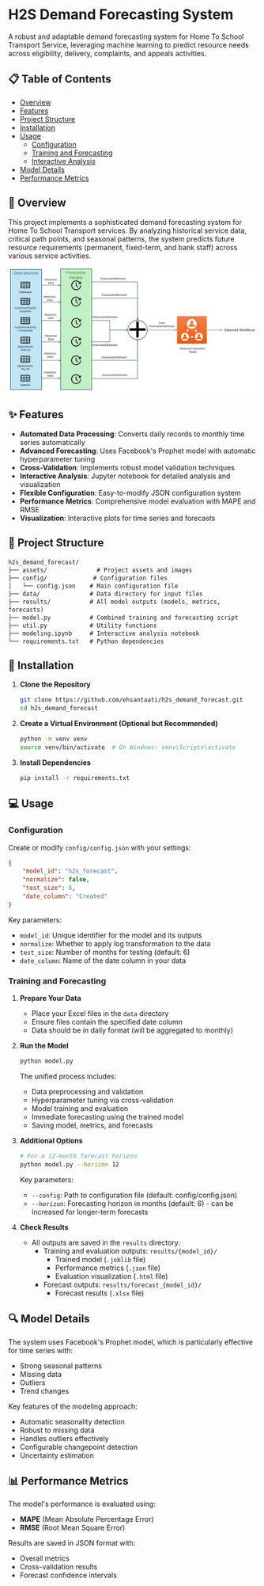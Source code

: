# H2S Demand Forecasting System

A robust and adaptable demand forecasting system for Home To School Transport Service, leveraging machine learning to predict resource needs across eligibility, delivery, complaints, and appeals activities.

## 📋 Table of Contents
- [Overview](#overview)
- [Features](#features)
- [Project Structure](#project-structure)
- [Installation](#installation)
- [Usage](#usage)
  - [Configuration](#configuration)
  - [Training and Forecasting](#training-and-forecasting)
  - [Interactive Analysis](#interactive-analysis)
- [Model Details](#model-details)
- [Performance Metrics](#performance-metrics)
## 🎯 Overview

This project implements a sophisticated demand forecasting system for Home To School Transport services. By analyzing historical service data, critical path points, and seasonal patterns, the system predicts future resource requirements (permanent, fixed-term, and bank staff) across various service activities.

![Model Overview](assets/Model_Overview.jpg)

## ✨ Features

- **Automated Data Processing**: Converts daily records to monthly time series automatically
- **Advanced Forecasting**: Uses Facebook's Prophet model with automatic hyperparameter tuning
- **Cross-Validation**: Implements robust model validation techniques
- **Interactive Analysis**: Jupyter notebook for detailed analysis and visualization
- **Flexible Configuration**: Easy-to-modify JSON configuration system
- **Performance Metrics**: Comprehensive model evaluation with MAPE and RMSE
- **Visualization**: Interactive plots for time series and forecasts

## 📁 Project Structure

```
h2s_demand_forecast/
├── assets/              # Project assets and images
├── config/             # Configuration files
│   └── config.json    # Main configuration file
├── data/              # Data directory for input files
├── results/           # All model outputs (models, metrics, forecasts)
├── model.py           # Combined training and forecasting script
├── util.py            # Utility functions
├── modeling.ipynb     # Interactive analysis notebook
└── requirements.txt   # Python dependencies
```

## 🚀 Installation

1. **Clone the Repository**
   ```bash
   git clone https://github.com/ehsantaati/h2s_demand_forecast.git
   cd h2s_demand_forecast
   ```

2. **Create a Virtual Environment (Optional but Recommended)**
   ```bash
   python -m venv venv
   source venv/bin/activate  # On Windows: venv\Scripts\activate
   ```

3. **Install Dependencies**
   ```bash
   pip install -r requirements.txt
   ```

## 💻 Usage

### Configuration

Create or modify `config/config.json` with your settings:

```json
{
    "model_id": "h2s_forecast",
    "normalize": false,
    "test_size": 6,
    "date_column": "Created"
}
```

Key parameters:
- `model_id`: Unique identifier for the model and its outputs
- `normalize`: Whether to apply log transformation to the data
- `test_size`: Number of months for testing (default: 6)
- `date_column`: Name of the date column in your data

### Training and Forecasting

1. **Prepare Your Data**
   - Place your Excel files in the `data` directory
   - Ensure files contain the specified date column
   - Data should be in daily format (will be aggregated to monthly)

2. **Run the Model**
   ```bash
   python model.py
   ```
   
   The unified process includes:
   - Data preprocessing and validation
   - Hyperparameter tuning via cross-validation
   - Model training and evaluation
   - Immediate forecasting using the trained model
   - Saving model, metrics, and forecasts

3. **Additional Options**
   ```bash
   # For a 12-month forecast horizon
   python model.py --horizon 12
   ```
   
   Key parameters:
   - `--config`: Path to configuration file (default: config/config.json)
   - `--horizon`: Forecasting horizon in months (default: 6) - can be increased for longer-term forecasts

4. **Check Results**
   - All outputs are saved in the `results` directory:
     - Training and evaluation outputs: `results/{model_id}/`
       - Trained model (`.joblib` file)
       - Performance metrics (`.json` file)
       - Evaluation visualization (`.html` file)
     - Forecast outputs: `results/forecast_{model_id}/`
       - Forecast results (`.xlsx` file)


## 🔍 Model Details

The system uses Facebook's Prophet model, which is particularly effective for time series with:
- Strong seasonal patterns
- Missing data
- Outliers
- Trend changes

Key features of the modeling approach:
- Automatic seasonality detection
- Robust to missing data
- Handles outliers effectively
- Configurable changepoint detection
- Uncertainty estimation

## 📊 Performance Metrics

The model's performance is evaluated using:
- **MAPE** (Mean Absolute Percentage Error)
- **RMSE** (Root Mean Square Error)

Results are saved in JSON format with:
- Overall metrics
- Cross-validation results
- Forecast confidence intervals
